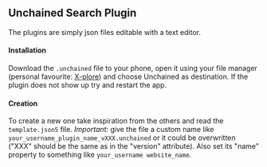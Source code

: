 ## Unchained Search Plugin

The plugins are simply json files editable with a text editor.

#### Installation

Download the `.unchained` file to your phone, open it using your file manager (personal favourite: [X-plore](https://play.google.com/store/apps/details?id=com.lonelycatgames.Xplore)) and choose Unchained as destination. If the plugin does not show up try and restart the app.


#### Creation

To create a new one take inspiration from the others and read the `template.json5` file. *Important:* give the file a custom name like `your_username_plugin_name_vXXX.unchained` or it could be overwritten ("XXX" should be the same as in the "version" attribute). Also set its "name" property to something like `your_username website_name`.
